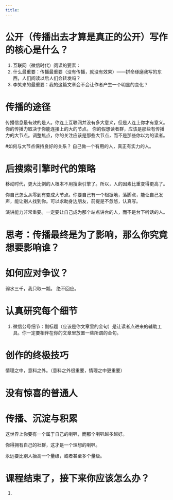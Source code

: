 ```yaml
---
title: 
---
```



# 公开（传播出去才算是真正的公开）写作的核心是什么？

1. 互联网（微信时代）阅读的要素：
2. 什么最重要：传播最重要（没有传播，就没有效果）——拼命琢磨我写的东西，人们阅读以后人们会转发吗？
3. 李笑来的最重要：我的这篇文章会不会让作者产生一个明显的变化？



# 传播的途径

传播信息最有效的是人。你连上互联网并没有多大意义，但是人连上你才有意义。
你的传播力取决于你能连接上的大的节点。
你的假想读者群，应该是那些有传播力的大节点。调整焦点，你的关注应该是那些大节点，而不是那些你以为的读者。

#如何与大节点保持良好的关系？
自己做一个有用的人，真正有实力的人。

# 后搜索引擎时代的策略

移动时代，更大比例的人根本不用搜索引擎了。所以，人的因素比重变得更高了。

你自己怎么从零到有变成大节点。你要自己有一个根据地，落脚点，能让自己发声，能让别人找到你。可以求助身边朋友，前提是不忽悠，认真写。

演讲能力非常重要。一定要让自己成为那个站点讲台的人，而不是台下听话的人。


# 思考：传播最终是为了影响，那么你究竟想要影响谁？

# 如何应对争议？

弱水三千，我只取一瓢。
绝不回应。

# 认真研究每个细节

1. 微信公号细节：副标题（应该是你文章里的金句）是让读者点进来的辅助工具。你一定要相伴在你的文章里放置一些所谓的金句。

# 创作的终极技巧

情理之中，意料之外。（意料之外很重要，情理之中更重要）

# 没有惊喜的普通人

# 传播、沉淀与积累

这世界上你要有一个属于自己的喇叭，而那个喇叭越多越好。

你得拥有自己的社群，这才是一个理想的喇叭。

永远要比别人抬高一个量级，或者甚至多个量级。

# 课程结束了，接下来你应该怎么办？

1. 
